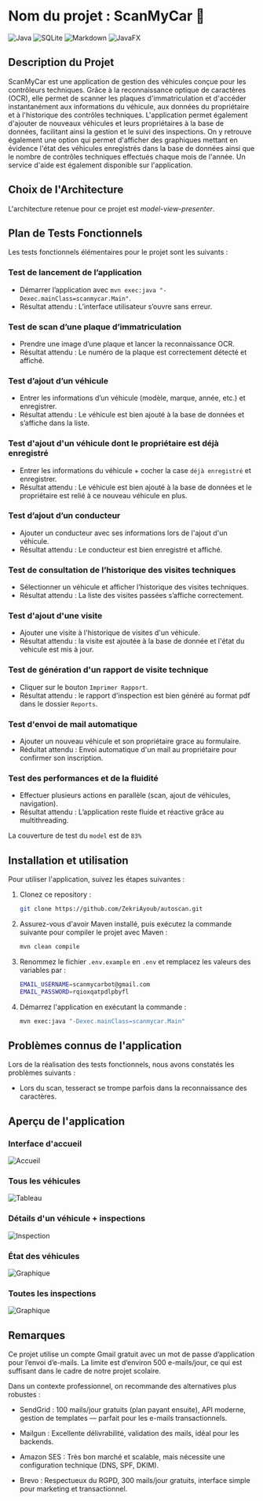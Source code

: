 # Nom du projet : ScanMyCar 🚗

![Java](https://img.shields.io/badge/Java-ED8B00?style=flat&logo=openjdk&logoColor=white) ![SQLite](https://img.shields.io/badge/SQLite-003B57?style=flat&logo=sqlite&logoColor=white) ![Markdown](https://img.shields.io/badge/Markdown-000000?style=flat&logo=markdown&logoColor=white) ![JavaFX](https://img.shields.io/badge/JavaFX-1F72C1?style=flat&logo=java&logoColor=white)

## Description du Projet

ScanMyCar est une application de gestion des véhicules conçue pour les contrôleurs techniques. Grâce à la reconnaissance optique de caractères (OCR), elle permet de scanner les plaques d'immatriculation et d'accéder instantanément aux informations du véhicule, aux données du propriétaire et à l'historique des contrôles techniques. L'application permet également d'ajouter de nouveaux véhicules et leurs propriétaires à la base de données, facilitant ainsi la gestion et le suivi des inspections. On y retrouve également une option qui permet d'afficher des graphiques mettant en évidence l'état des véhicules enregistrés dans la base de données ainsi que le nombre de contrôles techniques effectués chaque mois de l'année. Un service d'aide est également disponible sur l'application. 


## Choix de l'Architecture

L'architecture retenue pour ce projet est _model-view-presenter_. 


## Plan de Tests Fonctionnels

Les tests fonctionnels élémentaires pour le projet sont les suivants :

### Test de lancement de l’application
- Démarrer l’application avec `mvn exec:java "-Dexec.mainClass=scanmycar.Main"`.
- Résultat attendu : L’interface utilisateur s’ouvre sans erreur.

### Test de scan d’une plaque d’immatriculation
- Prendre une image d’une plaque et lancer la reconnaissance OCR.
- Résultat attendu : Le numéro de la plaque est correctement détecté et affiché.

### Test d’ajout d’un véhicule
- Entrer les informations d’un véhicule (modèle, marque, année, etc.) et enregistrer.
- Résultat attendu : Le véhicule est bien ajouté à la base de données et s’affiche dans la liste.

### Test d'ajout d'un véhicule dont le propriétaire est déjà enregistré 
- Entrer les informations du véhicule + cocher la case `déjà enregistré` et enregistrer.
- Résultat attendu : Le véhicule est bien ajouté à la base de données et le propriétaire est relié à ce nouveau véhicule en plus.

### Test d’ajout d’un conducteur
- Ajouter un conducteur avec ses informations lors de l'ajout d'un véhicule.
- Résultat attendu : Le conducteur est bien enregistré et affiché.

### Test de consultation de l’historique des visites techniques
- Sélectionner un véhicule et afficher l’historique des visites techniques.
- Résultat attendu : La liste des visites passées s’affiche correctement.

### Test d'ajout d'une visite
- Ajouter une visite à l'historique de visites d'un véhicule.
- Résultat attendu : la visite est ajoutée à la base de donnée et l'état du vehicule est mis à jour.

### Test de génération d'un rapport de visite technique
- Cliquer sur le bouton `Imprimer Rapport`.
- Résultat attendu : le rapport d'inspection est bien généré au format pdf dans le dossier `Reports`.

### Test d'envoi de mail automatique
- Ajouter un nouveau véhicule et son propriétaire grace au formulaire.
- Rédultat attendu : Envoi automatique d'un mail au propriétaire pour confirmer son inscription.

### Test des performances et de la fluidité
- Effectuer plusieurs actions en parallèle (scan, ajout de véhicules, navigation).
- Résultat attendu : L’application reste fluide et réactive grâce au multithreading.

La couverture de test du `model` est de `83%`

## Installation et utilisation

Pour utiliser l'application, suivez les étapes suivantes : 

1. Clonez ce repository :
   ```bash
   git clone https://github.com/ZekriAyoub/autoscan.git
   ```
2. Assurez-vous d'avoir Maven installé, puis exécutez la commande suivante pour compiler le projet avec Maven :
   ```bash
   mvn clean compile
   ```
3. Renommez le fichier `.env.example` en `.env` et remplacez les valeurs des variables par : 
   ```bash
   EMAIL_USERNAME=scanmycarbot@gmail.com
   EMAIL_PASSWORD=rqioxqatpdlpbyfl
   ```      
4. Démarrez l'application en exécutant la commande :  
   ```bash
   mvn exec:java "-Dexec.mainClass=scanmycar.Main"
   ```

## Problèmes connus de l'application

Lors de la réalisation des tests fonctionnels, nous avons constatés les problèmes suivants : 

- Lors du scan, tesseract se trompe parfois dans la reconnaissance des caractères.

## Aperçu de l'application

### Interface d'accueil
![Accueil](assets/HomePage.png)

### Tous les véhicules
![Tableau](assets/VehiclesTable.png)

### Détails d'un véhicule + inspections
![Inspection](assets/InspectionPage.png)

### État des véhicules
![Graphique](assets/PieChart.png)

### Toutes les inspections
![Graphique](assets/BarChart.png)

## Remarques 


Ce projet utilise un compte Gmail gratuit avec un mot de passe d’application pour l’envoi d’e-mails. La limite est d’environ 500 e-mails/jour, ce qui est suffisant dans le cadre de notre projet scolaire.

Dans un contexte professionnel, on recommande des alternatives plus robustes :

- SendGrid : 100 mails/jour gratuits (plan payant ensuite), API moderne, gestion de templates — parfait pour les e-mails transactionnels.

- Mailgun : Excellente délivrabilité, validation des mails, idéal pour les backends.

- Amazon SES : Très bon marché et scalable, mais nécessite une configuration technique (DNS, SPF, DKIM).

- Brevo : Respectueux du RGPD, 300 mails/jour gratuits, interface simple pour marketing et transactionnel.
